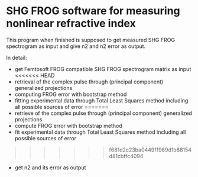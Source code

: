 # SHG FROG software for measuring nonlinear refractive index

This program when finished is supposed to get measured SHG FROG spectrogram as input and give n2 and n2 error as output.

In detail:
- get Femtosoft FROG compatible SHG FROG spectrogram matrix as input
<<<<<<< HEAD
- retrieval of the complex pulse through (principal component) generalized projections
- computing FROG error with bootstrap method
- fitting experimental data through Total Least Squares method including all possible sources of error
=======
- retrieve of the complex pulse through (principal component) generalized projections 
- compute FROG error with bootstrap method
- fit experimental data through Total Least Squares method including all possible sources of error
>>>>>>> f681d2c23ba0449f1969d1b88154d81cbffc4094
- get n2 and its error as output
